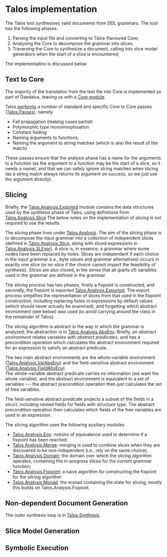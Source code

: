 
Talos implementation
====================

The Talos tool synthesises valid documents from DDL grammars.  The tool has the following phases:

1. Parsing the input file and converting to Talos-flavoured Core;
2. Analysing the Core to decompose the grammar into slices;
3. Traversing the Core to synthesize a document, calling into slice model generators when the start of a slice is encountered;

The implementatino is discussed below

Text to Core
------------

The majority of the translation from the text file into Core is
implemented as part of Daedalus, leaving us with a [Core module](../daedalus-core/src/Daedalus/Core/Decl.hs).

Talos [performs](src/Talos.hs) a number of standard and specific
Core to Core passes ([Talos.Passes]), namely

* Fail propagation (making cases partial)
* Polymorphic type monomorphisation
* Constant folding
* Naming arguments to functions;
* Naming the argument to string matches (which is also the result of the match)

These passes ensure that the analysis phase has a name for the
arguments to a function (as the argument to a function may be the
start of a slice, so it needs a name), and that we can safely ignore
string matches when slicing (as a string match always returns its
argument on success, so we just use the argument directly).

Slicing
-------

Briefly, the [Talos.Analysis.Exported][] module contains the data
structures used by the synthesis phase of Talos, using definitions
from [Talos.Analysis.Slice][] The below notes on the implementation of
slicing is not required to use the results.

The slicing phase lives under [Talos.Analysis][].  The aim of the
slicing phase is to decompose the input grammar into a collection of
independent slices (defined in [Talos.Analysis.Slice][], along with
sliced expressions in [Talos.Analysis.SLExpr][]).  A slice is, in
essence, a grammar where some nodes have been replaced by holes.
Slices are independent if each choice in the input grammar (i.e., byte
values and grammar alternatives) occurs in exactly one slice (or no
slice if the choice cannot impact the feasibility of synthesis).
Slices are also closed, in the sense that all (parts of) variables
used in the grammar are defined in the grammar.

The slicing process has two phases, firstly a fixpoint is constructed;
and secondly, the fixpoint is _exported_ [Talos.Analysis.Exported][].
The export process simplifies the representation of slices from that
used in the fixpoint construction, including replacing holes in
expressions by default values (which should never actually be
examined), and forgetting which abstract environment (see below) was
used (to avoid carrying around the class in the remainder of Talos).

The slicing algorithm is abstract in the way in which the grammar is
analyzed; the abstraction is in
[Talos.Analysis.AbsEnv][].  Briefly, an
_abstract environment_ relates variables with _abstract predicates_,
and has a precondition operation which calculates the
abstract environment required for an expression to satisfy an abstract predicate.  

The two main abstract environments are the whole-variable environment
([Talos.Analysis.VarAbsEnv][]) 
and the field-sensitive abstract environment 
([Talos.Analysis.FieldAbsEnv][]).  
The whole-variable abstract predicate carries no information (we want
the whole variable), and the abstract environment is equivalent to a
set of variables --- the abstract precondition operation then just
calculates the set of free variables.

The field-sensitive abstract predicate projects a subset of the fields
in a struct, including nested fields for fields with structure type.
The abstract precondition operation then calculates which fields of
the free variables are used in an expression.

<!-- Slicing is per-function backwards analysis; initially, each function -->
<!-- is sliced ignoring the result.  Predicates are introduced when a -->
<!-- failing construct (i.e., a case) is reached:  -->

The slicing algorithm uses the following auxiliary modules
  * [Talos.Analysis.Eqv][]: notions of equivalence used to determine if a fixpoint has been reached;
  * [Talos.Analysis.Merge][]: merging is used to combine slices when they are discovered to be non-independent (i.e., rely on the same choice);
  * [Talos.Analysis.Domain][]: the domain over which the slicing algorithm operates, containing the in-progress slices for the current grammar function;
  * [Talos.Analysis.Fixpoint][]: a naive algorithm for constructing the fixpoint for the slicing algorithm
  * [Talos.Analysis.Monad][]: the monad containing the state for slicing, mostly this builds on Talos.Analysis.Fixpoint.
  
Non-dependent Document Generation
---------------------------------

The outer synthesis loop is in [Talos.Synthesis][].  


Slice Model Generation
----------------------

Symbolic Execution
------------------

[Talos.SymExec.SolverT]: src/Talos/SymExec/SolverT.hs
[Talos.SymExec.StdLib]: src/Talos/SymExec/StdLib.hs
[Talos.SymExec.ModelParser]: src/Talos/SymExec/ModelParser.hs
[Talos.SymExec.Expr]: src/Talos/SymExec/Expr.hs
[Talos.SymExec.Funs]: src/Talos/SymExec/Funs.hs
[Talos.SymExec.SemiExpr]: src/Talos/SymExec/SemiExpr.hs
[Talos.SymExec.SemiValue]: src/Talos/SymExec/SemiValue.hs
[Talos.SymExec.Type]: src/Talos/SymExec/Type.hs
[Talos.SymExec.Path]: src/Talos/SymExec/Path.hs
[Talos.Analysis]: src/Talos/Analysis.hs
[Talos.Analysis.AbsEnv]: src/Talos/Analysis/AbsEnv.hs
[Talos.Analysis.VarAbsEnv]: src/Talos/Analysis/VarAbsEnv.hs
[Talos.Analysis.FieldAbsEnv]: src/Talos/Analysis/FieldAbsEnv.hs
[Talos.Analysis.Eqv]: src/Talos/Analysis/Eqv.hs
[Talos.Analysis.Merge]: src/Talos/Analysis/Merge.hs
[Talos.Analysis.Domain]: src/Talos/Analysis/Domain.hs
[Talos.Analysis.Fixpoint]: src/Talos/Analysis/Fixpoint.hs
[Talos.Analysis.Monad]: src/Talos/Analysis/Monad.hs
[Talos.Analysis.Slice]: src/Talos/Analysis/Slice.hs
[Talos.Analysis.SLExpr]: src/Talos/Analysis/SLExpr.hs
[Talos.Analysis.Exported]: src/Talos/Analysis/Exported.hs
[Talos.Strategy]: src/Talos/Strategy.hs
[Talos.Strategy.Monad]: src/Talos/Strategy/Monad.hs
[Talos.Strategy.DFST]: src/Talos/Strategy/DFST.hs
[Talos.Strategy.SearchTree]: src/Talos/Strategy/SearchTree.hs
[Talos.Strategy.SearchT]: src/Talos/Strategy/SearchT.hs
[Talos.Strategy.SymbolicM]: src/Talos/Strategy/SymbolicM.hs
[Talos.Strategy.PathSymbolicM]: src/Talos/Strategy/PathSymbolicM.hs
[Talos.Strategy.MuxValue]: src/Talos/Strategy/MuxValue.hs
[Talos.Strategy.BTRand]: src/Talos/Strategy/BTRand.hs
[Talos.Strategy.Symbolic]: src/Talos/Strategy/Symbolic.hs
[Talos.Strategy.PathSymbolic]: src/Talos/Strategy/PathSymbolic.hs
[Talos.Strategy.PathCondition]: src/Talos/Strategy/PathCondition.hs
[Talos.Strategy.MemoSearch]: src/Talos/Strategy/MemoSearch.hs
[Talos.Strategy.OptParser]: src/Talos/Strategy/OptParser.hs
[Talos.Synthesis]: src/Talos/Synthesis.hs
[Talos.Passes]: src/Talos/Passes.hs



 

